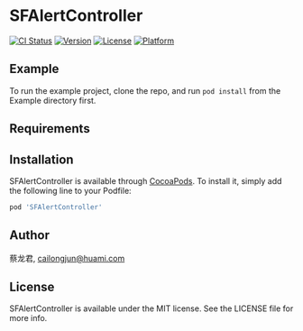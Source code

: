 # SFAlertController

[![CI Status](https://img.shields.io/travis/蔡龙君/SFAlertController.svg?style=flat)](https://travis-ci.org/蔡龙君/SFAlertController)
[![Version](https://img.shields.io/cocoapods/v/SFAlertController.svg?style=flat)](https://cocoapods.org/pods/SFAlertController)
[![License](https://img.shields.io/cocoapods/l/SFAlertController.svg?style=flat)](https://cocoapods.org/pods/SFAlertController)
[![Platform](https://img.shields.io/cocoapods/p/SFAlertController.svg?style=flat)](https://cocoapods.org/pods/SFAlertController)

## Example

To run the example project, clone the repo, and run `pod install` from the Example directory first.

## Requirements

## Installation

SFAlertController is available through [CocoaPods](https://cocoapods.org). To install
it, simply add the following line to your Podfile:

```ruby
pod 'SFAlertController'
```

## Author

蔡龙君, cailongjun@huami.com

## License

SFAlertController is available under the MIT license. See the LICENSE file for more info.
